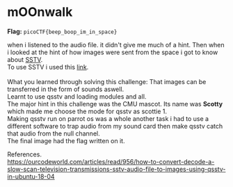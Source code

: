 
# mOOnwalk

**Flag:** `picoCTF{beep_boop_im_in_space}`

when i listened to the audio file. it didn't give me much of a hint. Then when i looked at the hint of how images were sent from the space i got to know about [SSTV](https://en.wikipedia.org/wiki/Slow-scan_television).<br>
To use SSTV i used this [link](https://ourcodeworld.com/articles/read/956/how-to-convert-decode-a-slow-scan-television-transmissions-sstv-audio-file-to-images-using-qsstv-in-ubuntu-18-04).<br>
<br>
What you learned through solving this challenge:
That images can be transferred in the form of sounds aswell.<br>
Learnt to use qsstv and loading modules and all.<br>
The major hint in this challenge was the CMU mascot. Its name was **Scotty** which made me choose the mode for qsstv as scottie 1.<br>
Making qsstv run on parrot os was a whole another task i had to use a different software to trap audio from my sound card then make qsstv catch that audio from the null channel.<br>
The final image had the flag written on it.<br>

References.<br>
https://ourcodeworld.com/articles/read/956/how-to-convert-decode-a-slow-scan-television-transmissions-sstv-audio-file-to-images-using-qsstv-in-ubuntu-18-04
